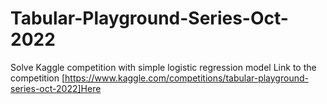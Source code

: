 # Tabular-Playground-Series-Oct-2022
Solve Kaggle competition with simple logistic regression model
Link to the competition [https://www.kaggle.com/competitions/tabular-playground-series-oct-2022]Here
